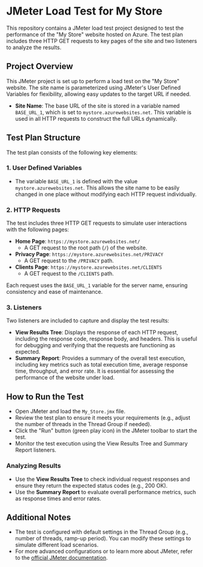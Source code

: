 # JMeter Load Test for My Store

This repository contains a JMeter load test project designed to test the performance of the "My Store" website hosted on Azure. The test plan includes three HTTP GET requests to key pages of the site and two listeners to analyze the results.

## Project Overview

This JMeter project is set up to perform a load test on the "My Store" website. The site name is parameterized using JMeter's User Defined Variables for flexibility, allowing easy updates to the target URL if needed.

- **Site Name**: The base URL of the site is stored in a variable named `BASE_URL_1`, which is set to `mystore.azurewebsites.net`. This variable is used in all HTTP requests to construct the full URLs dynamically.

## Test Plan Structure

The test plan consists of the following key elements:

### 1. User Defined Variables
   - The variable `BASE_URL_1` is defined with the value `mystore.azurewebsites.net`. This allows the site name to be easily changed in one place without modifying each HTTP request individually.

### 2. HTTP Requests
   The test includes three HTTP GET requests to simulate user interactions with the following pages:
   - **Home Page**: `https://mystore.azurewebsites.net/`
     - A GET request to the root path (`/`) of the website.
   - **Privacy Page**: `https://mystore.azurewebsites.net/PRIVACY`
     - A GET request to the `/PRIVACY` path.
   - **Clients Page**: `https://mystore.azurewebsites.net/CLIENTS`
     - A GET request to the `/CLIENTS` path.

   Each request uses the `BASE_URL_1` variable for the server name, ensuring consistency and ease of maintenance.

### 3. Listeners
   Two listeners are included to capture and display the test results:
   - **View Results Tree**: Displays the response of each HTTP request, including the response code, response body, and headers. This is useful for debugging and verifying that the requests are functioning as expected.
   - **Summary Report**: Provides a summary of the overall test execution, including key metrics such as total execution time, average response time, throughput, and error rate. It is essential for assessing the performance of the website under load.

## How to Run the Test
   - Open JMeter and load the `My_Store.jmx` file.
   - Review the test plan to ensure it meets your requirements (e.g., adjust the number of threads in the Thread Group if needed).
   - Click the "Run" button (green play icon) in the JMeter toolbar to start the test.
   - Monitor the test execution using the View Results Tree and Summary Report listeners.

### Analyzing Results
   - Use the **View Results Tree** to check individual request responses and ensure they return the expected status codes (e.g., 200 OK).
   - Use the **Summary Report** to evaluate overall performance metrics, such as response times and error rates.

## Additional Notes
- The test is configured with default settings in the Thread Group (e.g., number of threads, ramp-up period). You can modify these settings to simulate different load scenarios.
- For more advanced configurations or to learn more about JMeter, refer to the [official JMeter documentation](https://jmeter.apache.org/usermanual/index.html).